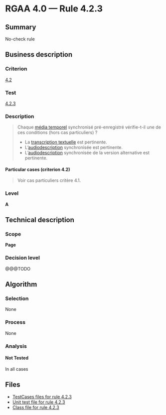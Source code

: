 # RGAA 4.0 — Rule 4.2.3

## Summary

No-check rule

## Business description

### Criterion

[4.2](https://www.numerique.gouv.fr/publications/rgaa-accessibilite/methode/criteres/#crit-4-2)

### Test

[4.2.3](https://www.numerique.gouv.fr/publications/rgaa-accessibilite/methode/criteres/#test-4-2-3)

### Description

> Chaque [média temporel](https://www.numerique.gouv.fr/publications/rgaa-accessibilite/methode/glossaire/#media-temporel-type-son-video-et-synchronise) synchronisé pré-enregistré vérifie-t-il une de ces conditions (hors cas particuliers) ?
> 
> * La [transcription textuelle](https://www.numerique.gouv.fr/publications/rgaa-accessibilite/methode/glossaire/#transcription-textuelle-media-temporel) est pertinente.
> * L’[audiodescription](https://www.numerique.gouv.fr/publications/rgaa-accessibilite/methode/glossaire/#audiodescription-synchronisee-media-temporel) synchronisée est pertinente.
> * L’[audiodescription](https://www.numerique.gouv.fr/publications/rgaa-accessibilite/methode/glossaire/#audiodescription-synchronisee-media-temporel) synchronisée de la version alternative est pertinente.

#### Particular cases (criterion 4.2)

> Voir cas particuliers critère 4.1.

### Level

**A**


## Technical description

### Scope

**Page**

### Decision level

@@@TODO


## Algorithm

### Selection

None

### Process

None

### Analysis

#### Not Tested

In all cases


## Files

- [TestCases files for rule 4.2.3](https://gitlab.com/asqatasun/Asqatasun/-/tree/master/rules/rules-rgaa4.0/src/test/resources/testcases/rgaa40/Rgaa40Rule040203/)
- [Unit test file for rule 4.2.3](https://gitlab.com/asqatasun/Asqatasun/-/blob/master/rules/rules-rgaa4.0/src/test/java/org/asqatasun/rules/rgaa40/Rgaa40Rule040203Test.java)
- [Class file for rule 4.2.3](https://gitlab.com/asqatasun/Asqatasun/-/blob/master/rules/rules-rgaa4.0/src/main/java/org/asqatasun/rules/rgaa40/Rgaa40Rule040203.java)


